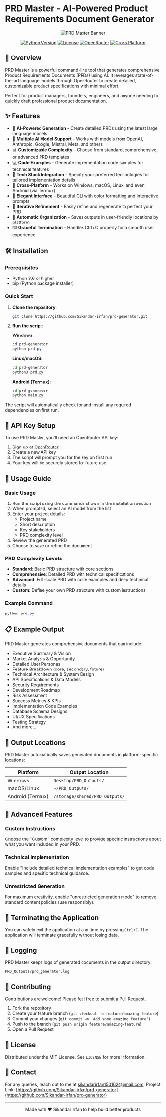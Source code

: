 # PRD Master - AI-Powered Product Requirements Document Generator

<div align="center">

![PRD Master Banner](https://img.shields.io/badge/PRD%20Master-AI%20Powered%20PRD%20Generator-blue?style=for-the-badge&logo=openai)

[![Python Version](https://img.shields.io/badge/Python-3.6%2B-blue.svg)](https://www.python.org/downloads/)
[![License](https://img.shields.io/badge/License-MIT-green.svg)](LICENSE)
[![OpenRouter](https://img.shields.io/badge/Powered%20by-OpenRouter-orange.svg)](https://openrouter.ai/)
[![Cross Platform](https://img.shields.io/badge/Platform-Windows%20%7C%20MacOS%20%7C%20Linux%20%7C%20Android-lightgrey.svg)](https://github.com/yourusername/prd-generator)

</div>

## 🚀 Overview

PRD Master is a powerful command-line tool that generates comprehensive Product Requirements Documents (PRDs) using AI. It leverages state-of-the-art language models through OpenRouter to create detailed, customizable product specifications with minimal effort.

Perfect for product managers, founders, engineers, and anyone needing to quickly draft professional product documentation.


## ✨ Features

- 🧠 **AI-Powered Generation** - Create detailed PRDs using the latest large language models
- 🌈 **Multiple AI Model Support** - Works with models from OpenAI, Anthropic, Google, Mistral, Meta, and others
- 📊 **Customizable Complexity** - Choose from standard, comprehensive, or advanced PRD templates
- 💻 **Code Examples** - Generate implementation code samples for technical features
- 🔧 **Tech Stack Integration** - Specify your preferred technologies for tailored implementation details
- 📱 **Cross-Platform** - Works on Windows, macOS, Linux, and even Android (via Termux)
- 🎨 **Elegant Interface** - Beautiful CLI with color formatting and interactive prompts
- 🔄 **Iterative Refinement** - Easily refine and regenerate to perfect your PRD
- 📁 **Automatic Organization** - Saves outputs in user-friendly locations by platform
- ⌨️ **Graceful Termination** - Handles Ctrl+C properly for a smooth user experience

## 🛠️ Installation

### Prerequisites

- Python 3.6 or higher
- pip (Python package installer)

### Quick Start

1. **Clone the repository**:
   ```bash
   git clone https://github.com/Sikandar-irfan/prd-generator.git
   ```

2. **Run the script**:

   **Windows**:
   ```powershell
   cd prd-generator
   python prd.py
   ```

   **Linux/macOS**:
   ```bash
   cd prd-generator
   python3 prd.py
   ```

   **Android (Termux)**:
   ```bash
   cd prd-generator
   python main.py
   ```

The script will automatically check for and install any required dependencies on first run.

## 🔑 API Key Setup

To use PRD Master, you'll need an OpenRouter API key:

1. Sign up at [OpenRouter](https://openrouter.ai/keys)
2. Create a new API key
3. The script will prompt you for the key on first run
4. Your key will be securely stored for future use

## 📖 Usage Guide

### Basic Usage

1. Run the script using the commands shown in the installation section
2. When prompted, select an AI model from the list
3. Enter your project details:
   - Project name
   - Short description
   - Key stakeholders
   - PRD complexity level
4. Review the generated PRD
5. Choose to save or refine the document

### PRD Complexity Levels

- **Standard**: Basic PRD structure with core sections
- **Comprehensive**: Detailed PRD with technical specifications
- **Advanced**: Full-scale PRD with code examples and deep technical details
- **Custom**: Define your own PRD structure with custom instructions

### Example Command

```powershell
python prd.py
```

## 📋 Example Output

PRD Master generates comprehensive documents that can include:

- Executive Summary & Vision
- Market Analysis & Opportunity
- Detailed User Personas
- Feature Breakdown (core, secondary, future)
- Technical Architecture & System Design
- API Specifications & Data Models
- Security Requirements
- Development Roadmap
- Risk Assessment
- Success Metrics & KPIs
- Implementation Code Examples
- Database Schema Designs
- UI/UX Specifications
- Testing Strategy
- And more...

## 📂 Output Locations

PRD Master automatically saves generated documents in platform-specific locations:

| Platform | Output Location |
|----------|----------------|
| Windows | `Desktop/PRD_Outputs/` |
| macOS/Linux | `~/PRD_Outputs/` |
| Android (Termux) | `/storage/shared/PRD_Outputs/` |

## 🔄 Advanced Features

### Custom Instructions

Choose the "Custom" complexity level to provide specific instructions about what you want included in your PRD.

### Technical Implementation

Enable "Include detailed technical implementation examples" to get code samples and specific technical guidance.

### Unrestricted Generation

For maximum creativity, enable "unrestricted generation mode" to remove standard content policies (use responsibly).

## 🛑 Terminating the Application

You can safely exit the application at any time by pressing `Ctrl+C`. The application will terminate gracefully without losing data.

## 📝 Logging

PRD Master keeps logs of generated documents in the output directory:

```
PRD_Outputs/prd_generator.log
```

## 🤝 Contributing

Contributions are welcome! Please feel free to submit a Pull Request.

1. Fork the repository
2. Create your feature branch (`git checkout -b feature/amazing-feature`)
3. Commit your changes (`git commit -m 'Add some amazing feature'`)
4. Push to the branch (`git push origin feature/amazing-feature`)
5. Open a Pull Request

## 📄 License

Distributed under the MIT License. See `LICENSE` for more information.

## 📧 Contact

For any queries, reach out to me at [sikandarirfan150162@gmail.com](mailto:sikandarirfan150162@gmail.com).
Project Link: [https://github.com/Sikandar-irfan/prd-generator](https://github.com/Sikandar-irfan/prd-generator)

---

<div align="center">
Made with ❤️ Sikandar Irfan to help build better products
</div>
